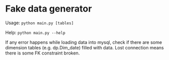 # Fake data generator

Usage: `python main.py [tables]`

Help: `python main.py --help`

If any error happens while loading data into mysql, check if there are some dimension tables (e.g. dp.Dim_date) filled with data.
Lost connection means there is some FK constraint broken.
